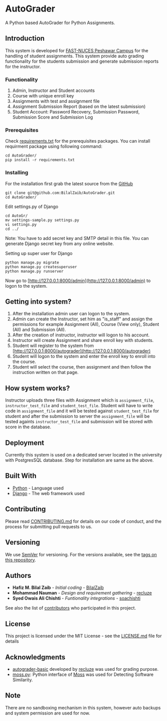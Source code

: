 # AutoGrader

A Python based AutoGrader for Python Assignments.

## Introduction

This system is developed for [FAST-NUCES Peshawar Campus](http://pwr.nu.edu.pk) for the handling of student assignments. This system provide auto grading functionality for the students submission and generate submission reports for the instructor.

### Functionality

1. Admin, Instructor and Student accounts
2. Course with unique enroll key
3. Assignments with test and assignment file
4. Assignment Submission Report (based on the latest submission)
5. Student Account: Password Recovery, Submission Password, Submission Score and Submission Log

### Prerequisites

Check [requirements.txt](requirements.txt) for the prerequisites packages. You can install requirment package using following command:
 
```shell
cd AutoGrader/
pip install -r requirements.txt
```

### Installing

For the installation first grab the latest source from the [GitHub](https://github.com/BilalZaib/AutoGrader)

```shell
git clone git@github.com:BilalZaib/AutoGrader.git
cd AutoGrader/
```

Edit settings.py of Django

```shell
cd AutoGr/
mv settings-sample.py settings.py
vi settings.py
cd ../
```
Note: You have to add secret key and SMTP detail in this file. You can generate Django secret key from any online website.

Setting up super user for Django
```shell
python manage.py migrate
python manage.py createsuperuser
python manage.py runserver
```

Now go to [http://127.0.0.1:8000/admin](http://127.0.0.1:8000/admin) to logon to the system.

## Getting into system?
1. After the installation admin user can logon to the system.
2. Admin can create the Instructor, set him as "is_staff" and assign the permissions for example Assignment (All), Course (View only), Student (All) and Submission (All).
3. After the creation of instructor, instructor will logon to his account.
4. Instructor will create Assignment and share enroll key with students.
5. Student will register to the system from [http://127.0.0.1:8000/autograder](http://127.0.0.1:8000/autograder)
6. Student will logon to the system and enter the enroll key to enroll into the course.
7. Student will select the course, then assignment and then follow the instruction written on that page.

## How system works?
Instructor uploads three files with Assignment which is `assignment_file`, `instructor_test_file` and `student_test_file`. Student will have to write code in `assignment_file` and 
it will be tested against `student_test_file` for student and after the submission to server the `assignment_file` will be tested againts `instructor_test_file` and submission will be stored with score in the database.

## Deployment

Currently this system is used on a dedicated server located in the university with PostgresSQL database. Step for installation are same as the above. 

## Built With

* [Python](http://www.dropwizard.io/1.0.2/docs/) - Language used
* [Django](https://www.djangoproject.com/) - The web framework used

## Contributing

Please read [CONTRIBUTING.md](CONTRIBUTING.md) for details on our code of conduct, and the process for submitting pull requests to us.

## Versioning

We use [SemVer](http://semver.org/) for versioning. For the versions available, see the [tags on this repository](https://github.com/BilalZaib/AutoGrader/tags). 

## Authors

* **Hafiz M. Bilal Zaib** - *Initial coding* - [BilalZaib](https://github.com/BilalZaib)
* **Mohammad Nauman** - *Design and requirement gathering* - [recluze](https://github.com/recluze)
* **Syed Owais Ali Chishti** - *Funtionality integrations* - [soachishti](https://github.com/soachishti)

See also the list of [contributors](https://github.com/BilalZaib/AutoGrader/contributors) who participated in this project.

## License

This project is licensed under the MIT License - see the [LICENSE.md](LICENSE.md) file for details

## Acknowledgments

* [autograder-basic](https://github.com/recluze/autograder-basic/) developed by [recluze](https://github.com/recluze) was used for grading purpose.
* [moss.py](https://github.com/soachishti/moss.py): Python interface of [Moss](http://theory.stanford.edu/~aiken/moss/) was used for Detecting Software Similarity.

## Note

There are no sandboxing mechanism in this system, however auto backups and system permission are used for now.
